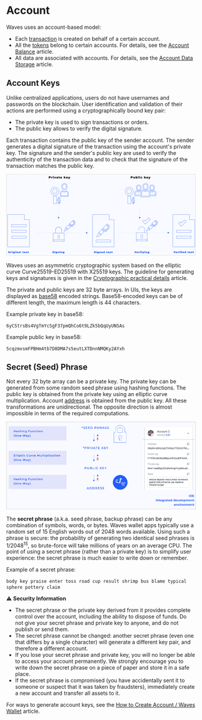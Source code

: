 # Account

Waves uses an account-based model:
* Each [transaction](/en/blockchain/transaction/) is created on behalf of a certain account.
* All the [tokens](/en/blockchain/token/) belong to certain accounts. For details, see the [Account Balance](/en/blockchain/account/account-balance) article.
* All data are associated with accounts. For details, see the [Account Data Storage](/en/blockchain/account/account-date-storage) article.

## Account Keys

Unlike centralized applications, users do not have usernames and passwords on the blockchain. User identification and validation of their actions are performed using a cryptographically bound key pair:

* The private key is used to sign transactions or orders.
* The public key allows to verify the digital signature.

Each transaction contains the public key of the sender account. The sender generates a digital signature of the transaction using the account's private key. The signature and the sender's public key are used to verify the authenticity of the transaction data and to check that the signature of the transaction matches the public key.

![](./_assets/keys.png)

Waves uses an asymmetric cryptographic system based on the elliptic curve Curve25519-ED25519 with X25519 keys. 
The guideline for generating keys and signatures is given in the [Cryptographic practical details](/en/blockchain/waves-protocol/cryptographic-practical-details#signing) article.

The private and public keys are 32 byte arrays. In UIs, the keys are displayed as [base58](https://en.bitcoin.it/wiki/Base58Check_encoding) encoded strings. Base58-encoded keys can be of different length, the maximum length is 44 characters.

Example private key in base58:

```
6yCStrsBs4VgTmYcSgF37pmQhCo6t9LZk5bQqUyUNSAs
```

Example public key in base58:

```
5cqzmxsmFPBHm4tb7D8DMA7s5eutLXTDnnNMQKy2AYxh
```

## Secret (Seed) Phrase

Not every 32 byte array can be a private key. The private key can be generated from some random seed phrase using hashing functions. The public key is obtained from the private key using an elliptic curve multiplication. Account [address](/en/blockchain/account/address) is obtained from the public key. All these transformations are unidirectional. The opposite direction is almost impossible in terms of the required computations.

![](./_assets/keys-way.png)

The **secret phrase** (a.k.a. seed phrase, backup phrase) can be any combination of symbols, words, or bytes. Waves wallet apps typically use a random set of 15 English words out of 2048 words available. Using such a phrase is secure: the probability of generating two identical seed phrases is 1/2048<sup>15</sup>, so brute-force will take millions of years on an average CPU. The point of using a secret phrase (rather than a private key) is to simplify user experience: the secret phrase is much easier to write down or remember.

Example of a secret phrase:

```
body key praise enter toss road cup result shrimp bus blame typical sphere pottery claim
```

:warning: **Security Information**
* The secret phrase or the private key derived from it provides complete control over the account, including the ability to dispose of funds. Do not give your secret phrase and private key to anyone, and do not publish or send them.
* The secret phrase cannot be changed: another secret phrase (even one that differs by a single character) will generate a different key pair, and therefore a different account.
* If you lose your secret phrase and private key, you will no longer be able to access your account permanently. We strongly encourage you to write down the secret phrase on a piece of paper and store it in a safe place.
* If the secret phrase is compromised (you have accidentally sent it to someone or suspect that it was taken by fraudsters), immediately create a new account and transfer all assets to it.

For ways to generate account keys, see the [How to Create Account / Waves Wallet](/en/blockchain/account/create) article.
